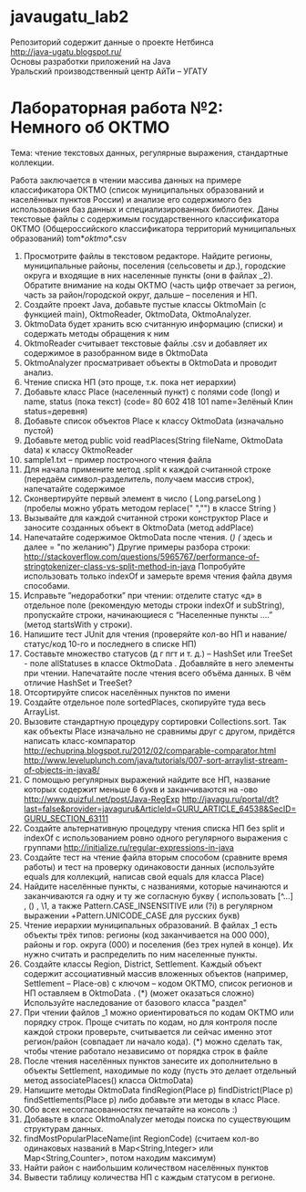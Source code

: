 # javaugatu_lab2
Репозиторий содержит данные о проекте Нетбинса <br>
http://java-ugatu.blogspot.ru/
<br>Основы разработки приложений на Java
<br>Уральский производственный центр АйТи – УГАТУ
<br><h1>Лабораторная работа №2: Немного об ОКТМО</h1>

Тема: чтение текстовых данных, регулярные выражения, стандартные коллекции.

Работа заключается в чтении массива данных на примере классификатора ОКТМО (список муниципальных образований и населённых пунктов России) и анализе его содержимого без использования баз данных и специализированных библиотек.
Даны текстовые файлы с содержимым государственного классификатора ОКТМО (Общероссийского классификатора территорий муниципальных образований)
tom*_oktmo_*.csv
1.	Просмотрите файлы в текстовом редакторе. Найдите регионы, муниципальные районы, поселения (сельсоветы и др.), городские округа и входящие в них населенные пункты (они в файлах _2). Обратите внимание на коды ОКТМО (часть цифр отвечает за регион, часть за район/городской округ, дальше – поселения и НП.
2.	Создайте проект Java, добавьте пустые классы OktmoMain (c функцией main), OktmoReader, OktmoData, OktmoAnalyzer.
1.	OktmoData будет хранить всю считанную информацию (списки) и содержать методы обращения к ним 
2.	OktmoReader считывает текстовые файлы .csv и добавляет их содержимое в разобранном виде в OktmoData
3.	OktmoAnalyzer просматривает объекты в OktmoData и проводит анализ.
3.	Чтение списка НП (это проще, т.к. пока нет иерархии)
1.	Добавьте класс Place (населенный пункт) с полями code (long) и name, status (пока текст)
(code= 80 602 418 101 name=Зелёный Клин  status=деревня)
2.	Добавьте список объектов Place к классу OktmoData (изначально пустой)
3.	Добавьте метод public void readPlaces(String fileName, OktmoData data) к классу OktmoReader 
1.	 sample1.txt – пример построчного чтения файла
2.	 Для начала примените метод .split к каждой считанной строке (передаём символ-разделитель, получаем массив строк),  напечатайте содержимое
3.	 Сконвертируйте первый элемент в число ( Long.parseLong  )
(пробелы можно убрать методом replace(" ","") в классе String )
4.	 Вызывайте для каждой считанной строки конструктор Place и заносите созданных объект в OktmoData (метод addPlace)
5.	 Напечатайте содержимое OktmoData после чтения.
(*)  (* здесь и далее = "по желанию")
Другие примеры разбора строки:
http://stackoverflow.com/questions/5965767/performance-of-stringtokenizer-class-vs-split-method-in-java 
Попробуйте использовать только indexOf и замерьте время чтения файлa двумя способами.
4.	Исправьте ”недоработки” при чтении: отделите статус «д» в отдельное поле (рекомендую методы строки indexOf и subString), пропускайте строки, начинающиеся с “Населенные пункты ….” (метод startsWith у строки).
5.	Напишите тест JUnit для чтения (проверяйте кол-во НП и навание/статус/код 10-го и последнего в списке НП)
6.	Составьте множество статусов (д  г  пгт и т. д.) – HashSet<String> или TreeSet<String> - поле  allStatuses  в классе OktmoData . Добавляйте в него элементы при чтении.
Напечатайте после чтения всего объёма данных. В чём отличие HashSet и TreeSet?
7.	Отсортируйте список населённых пунктов по имени 
1.	 Cоздайте отдельное поле sortedPlaces, cкопируйте туда весь ArrayList.
2.	 Вызовите стандартную процедуру сортировки Collections.sort. Так как объекты Place изначально не сравнимы друг с другом, придётся написать класс-компаратор
http://echuprina.blogspot.ru/2012/02/comparable-comparator.html
http://www.leveluplunch.com/java/tutorials/007-sort-arraylist-stream-of-objects-in-java8/
8.	С помощью регулярных выражений найдите все НП, название которых содержит меньше 6 букв и заканчиваются на -ово
http://www.quizful.net/post/Java-RegExp
http://javagu.ru/portal/dt?last=false&provider=javaguru&ArticleId=GURU_ARTICLE_64538&SecID=GURU_SECTION_63111
9.	Создайте альтернативную процедуру чтения списка НП без split и indexOf с использованием ровно одного регулярного выражения  с группами
http://initialize.ru/regular-expressions-in-java
10.	Создайте тест на чтение файла вторым способом (сравните время работы) и тест на проверку одинаковости данных (используйте equals для коллекций, написав свой equals для класса Place)
11.	Найдите населённые пункты, с названиями, которые начинаются и заканчиваются га одну и ту же согласную букву ( использовать [^…]   , () , \\1, а также Pattern.CASE_INSENSITIVE или (?i) в регулярном выражении +Pattern.UNICODE_CASE для русских букв)
4.	Чтение иерархии муниципальных образований.
В файлах _1 есть объекты трёх типов: регионы (код заканчивается на 000 000), районы и гор. округа (000) и поселения (без трех нулей в конце). Их нужно считать и распределить по ним населенные пункты.
1.	Создайте классы Region, District, Settlement. Каждый  объект содержит ассоциативный массив вложенных объектов  (например, Settlement – Place-ов) с ключом – кодом ОКТМО, список регионов и НП оставляем в OktmoData .
(*) (может оказаться сложно) Используйте наследование от базового класса "раздел"
2.	При чтении файлов _1 можно ориентироваться по кодам ОКТМО или порядку строк. Проще считать по кодам, но для контроля после каждой строки проверьте, считывается ли сейчас именно этот регион/район (совпадает ли начало кода).
(*) можно сделать так, чтобы чтение работало независимо от порядка строк в файле
3.	После чтения населённых пунктов занесите их дополнительно в объекты Settlement, находимые по коду (пусть это делает отдельный метод associatePlaces() класса OktmoData)
4.	Напишите методы OktmoData findRegion(Place p)  findDistrict(Place p) findSettlements(Place p) либо добавьте эти методы в класс Place.
5.	Обо всех несогласованностях печатайте на консоль :)
5.	Добавьте в класс OktmoAnalyzer методы поиска по существующим структурам данных.
1.	findMostPopularPlaceName(int RegionCode) 
(считаем кол-во одинаковых названий в Map<String,Integer> или Map<String,Counter>, потом  находим максимум)
2.	Найти район с наибольшим количеством населённых пунктов
3.	Вывести таблицу количества НП с каждым статусом в регионе.
